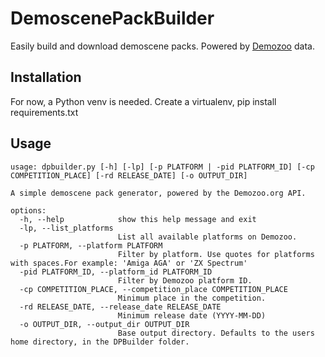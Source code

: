 # DemoscenePackBuilder
Easily build and download demoscene packs.
Powered by [Demozoo](https://www.demozoo.org) data.

## Installation
For now, a Python venv is needed.
Create a virtualenv, pip install requirements.txt

## Usage
``````
usage: dpbuilder.py [-h] [-lp] [-p PLATFORM | -pid PLATFORM_ID] [-cp COMPETITION_PLACE] [-rd RELEASE_DATE] [-o OUTPUT_DIR]

A simple demoscene pack generator, powered by the Demozoo.org API.

options:
  -h, --help            show this help message and exit
  -lp, --list_platforms
                        List all available platforms on Demozoo.
  -p PLATFORM, --platform PLATFORM
                        Filter by platform. Use quotes for platforms with spaces.For example: 'Amiga AGA' or 'ZX Spectrum'
  -pid PLATFORM_ID, --platform_id PLATFORM_ID
                        Filter by Demozoo platform ID.
  -cp COMPETITION_PLACE, --competition_place COMPETITION_PLACE
                        Minimum place in the competition.
  -rd RELEASE_DATE, --release_date RELEASE_DATE
                        Minimum release date (YYYY-MM-DD)
  -o OUTPUT_DIR, --output_dir OUTPUT_DIR
                        Base output directory. Defaults to the users home directory, in the DPBuilder folder.
